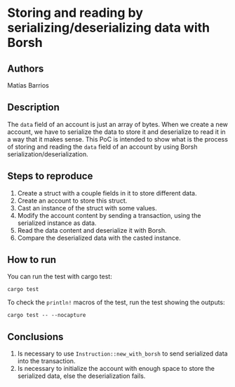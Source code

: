 # Storing and reading by serializing/deserializing data with Borsh
## Authors
Matías Barrios

## Description
The `data` field of an account is just an array of bytes. When we create a new account, we have to serialize the data to store it and deserialize to read it in a way that it makes sense.
This PoC is intended to show what is the process of storing and reading the `data` field of an account by using Borsh serialization/deserialization.

## Steps to reproduce
1. Create a struct with a couple fields in it to store different data.
2. Create an account to store this struct.
3. Cast an instance of the struct with some values.
4. Modify the account content by sending a transaction, using the serialized instance as data.
5. Read the data content and deserialize it with Borsh.
6. Compare the deserialized data with the casted instance.

## How to run
You can run the test with cargo test:
```shell
cargo test
```
To check the `println!` macros of the test, run the test showing the outputs:
```shell
cargo test -- --nocapture
```

## Conclusions
1. Is necessary to use `Instruction::new_with_borsh` to send serialized data into the transaction.
2. Is necessary to initialize the account with enough space to store the serialized data, else the deserialization fails.

